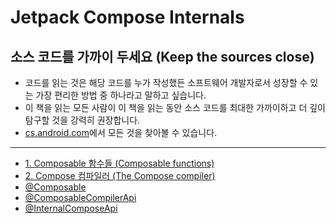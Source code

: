 # Jetpack Compose Internals

## 소스 코드를 가까이 두세요 (Keep the sources close)
- 코드를 읽는 것은 해당 코드를 누가 작성했든 소프트웨어 개발자로서 성장할 수 있는 가장 편리한 방법 중 하나라고 말하고 싶습니다. 
- 이 책을 읽는 모든 사람이 이 책을 읽는 동안 소스 코드를 최대한 가까이하고 더 깊이 탐구할 것을 강력히 권장합니다. 
- [cs.android.com](https://cs.android.com/)에서 모든 것을 찾아볼 수 있습니다. 

---

- [1. Composable 함수들 (Composable functions)](./ComposableFunctions/README.md)
- [2. Compose 컴파일러 (The Compose compiler)](./ComposeCompiler/README.md)
- [@Composable](./AnnotationComposable/README.md)
- [@ComposableCompilerApi](./AnnotationComposableCompilerApi/README.md)
- [@InternalComposeApi](./AnnotationInternalComposeApi/README.md)
